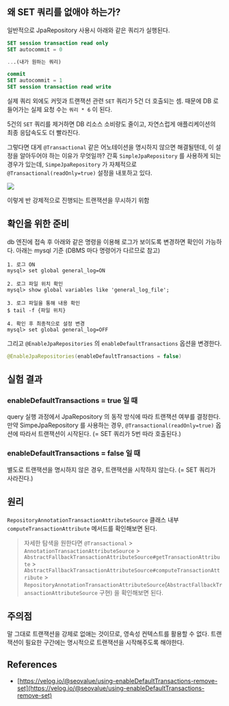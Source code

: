 ## 왜 SET 쿼리를 없애야 하는가?
일반적으로 JpaRepository 사용시 아래와 같은 쿼리가 실행된다.

```sql
SET session transaction read only
SET autocommit = 0

...(내가 원하는 쿼리)

commit
SET autocommit = 1
SET session transaction read write
```

실제 쿼리 외에도 커밋과 트랜잭션 관련 `SET` 쿼리가 5건 더 호출되는 셈.
때문에 DB 로 들어가는 실제 요청 수는 `쿼리 * 6` 이 된다.

5건의 `SET` 쿼리를 제거하면 DB 리소스 소비량도 줄이고, 자연스럽게 애플리케이션의 최종 응답속도도 더 빨라진다.

그렇다면 대게 `@Transactional` 같은 어노테이션을 명시하지 않으면 해결될텐데, 이 설정을 알아두어야 하는 이유가 무엇일까?
간혹 `SimpleJpaRepository` 를 사용하게 되는 경우가 있는데, `SimpeJpaRepository` 가 자체적으로 `@Transactional(readOnly=true)` 설정을 내포하고 있다.

![](https://i.imgur.com/xJaP2T1.png)

이렇게 반 강제적으로 진행되는 트랜잭션을 무시하기 위함

## 확인을 위한 준비

db 엔진에 접속 후 아래와 같은 명령을 이용해 로그가 보이도록 변경하면 확인이 가능하다. 아래는 mysql 기준
(DBMS 마다 명령어가 다르므로 참고)

```
1. 로그 ON
mysql> set global general_log=ON

2. 로그 파일 위치 확인
mysql> show global variables like 'general_log_file';

3. 로그 파일을 통해 내용 확인
$ tail -f {파일 위치}

4. 확인 후 최종적으로 설정 변경
mysql> set global general_log=OFF
```

그리고 `@EnableJpaRepositories` 의 `enableDefaultTransactions` 옵션을 변경한다.

```kotlin
@EnableJpaRepositories(enableDefaultTransactions = false)
```

## 실험 결과

### enableDefaultTransactions = true 일 때

query 실행 과정에서 JpaRepository 의 동작 방식에 따라 트랜잭션 여부를 결정한다.
만약 SimpeJpaRepository 를 사용하는 경우, `@Transactional(readOnly=true)` 옵션에 따라서 트랜잭션이 시작된다. (= SET 쿼리가 5번 따라 호출된다.)

### enableDefaultTransactions = false 일 때

별도로 트랜잭션을 명시하지 않은 경우, 트랜잭션을 시작하지 않는다.
(= SET 쿼리가 사라진다.)

## 원리

`RepositoryAnnotationTransactionAttributeSource`  클래스 내부 `computeTransactionAttribute` 메서드를 확인해보면 된다.

> 자세한 탐색을 원한다면 `@Transactional` > `AnnotationTransactionAttributeSource` > `AbstractFallbackTransactionAttributeSource#getTransactionAttribute` > `AbstractFallbackTransactionAttributeSource#computeTransactionAttribute` > `RepositoryAnnotationTransactionAttributeSource`(`AbstractFallbackTransactionAttributeSource` 구현) 을 확인해보면 된다.

## 주의점
말 그대로 트랜잭션을 강제로 없애는 것이므로, 영속성 컨텍스트를 활용할 수 없다.
트랜잭션이 필요한 구간에는 명시적으로 트랜잭션을 시작해주도록 해야한다.

## References
- [https://velog.io/@seovalue/using-enableDefaultTransactions-remove-set](https://velog.io/@seovalue/using-enableDefaultTransactions-remove-set)